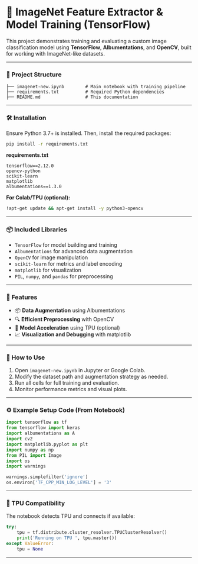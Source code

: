 # 🧠 ImageNet Feature Extractor & Model Training (TensorFlow)

This project demonstrates training and evaluating a custom image classification model using **TensorFlow**, **Albumentations**, and **OpenCV**, built for working with ImageNet-like datasets.

---

### 📁 Project Structure

```
├── imagenet-new.ipynb        # Main notebook with training pipeline
├── requirements.txt          # Required Python dependencies
├── README.md                 # This documentation
```

---

### 🛠️ Installation

Ensure Python 3.7+ is installed. Then, install the required packages:

```bash
pip install -r requirements.txt
```

**requirements.txt**
```
tensorflow==2.12.0
opencv-python
scikit-learn
matplotlib
albumentations==1.3.0
```

**For Colab/TPU (optional):**
```bash
!apt-get update && apt-get install -y python3-opencv
```

---

### 📦 Included Libraries

- `TensorFlow` for model building and training
- `Albumentations` for advanced data augmentation
- `OpenCV` for image manipulation
- `scikit-learn` for metrics and label encoding
- `matplotlib` for visualization
- `PIL`, `numpy`, and `pandas` for preprocessing

---

### 🧪 Features

- 📦 **Data Augmentation** using Albumentations
- 🔍 **Efficient Preprocessing** with OpenCV
- 🚀 **Model Acceleration** using TPU (optional)
- 📈 **Visualization and Debugging** with matplotlib

---

### 🚀 How to Use

1. Open `imagenet-new.ipynb` in Jupyter or Google Colab.
2. Modify the dataset path and augmentation strategy as needed.
3. Run all cells for full training and evaluation.
4. Monitor performance metrics and visual plots.

---

### ⚙️ Example Setup Code (From Notebook)

```python
import tensorflow as tf
from tensorflow import keras
import albumentations as A
import cv2
import matplotlib.pyplot as plt
import numpy as np
from PIL import Image
import os
import warnings

warnings.simplefilter('ignore')
os.environ['TF_CPP_MIN_LOG_LEVEL'] = '3'
```

---

### 🔗 TPU Compatibility

The notebook detects TPU and connects if available:

```python
try:
    tpu = tf.distribute.cluster_resolver.TPUClusterResolver()
    print('Running on TPU ', tpu.master())
except ValueError:
    tpu = None
```

---
